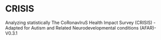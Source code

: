 # CRISIS
Analyzing statistically The CoRonavIruS Health Impact Survey (CRISIS) - Adapted for Autism and Related Neurodevelopmental conditions (AFAR)- V0.3.1
